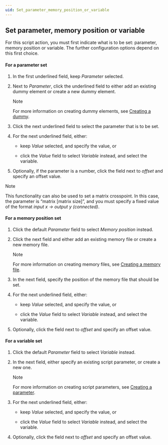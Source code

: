 ```yaml
---
uid: Set_parameter_memory_position_or_variable
---
```


## Set parameter, memory position or variable

For this script action, you must first indicate what is to be set: parameter, memory position or variable. The further configuration options depend on this first choice.

#### For a parameter set

1. In the first underlined field, keep *Parameter* selected.

2. Next to *Parameter*, click the underlined field to either add an existing dummy element or create a new dummy element.

    > [!NOTE]
    > For more information on creating dummy elements, see [Creating a dummy](xref:Script_variables#creating-a-dummy).

3. Click the next underlined field to select the parameter that is to be set.

4. For the next underlined field, either:

    - keep *Value* selected, and specify the value, or

    - click the *Value* field to select *Variable* instead, and select the variable.

5. Optionally, if the parameter is a number, click the field next to *offset* and specify an offset value.

> [!NOTE]
> This functionality can also be used to set a matrix crosspoint. In this case, the parameter is “matrix \[matrix size\]”, and you must specify a fixed value of the format *input x -> output y (connected)*.

#### For a memory position set

1. Click the default *Parameter* field to select *Memory position* instead.

2. Click the next field and either add an existing memory file or create a new memory file.

    > [!NOTE]
    > For more information on creating memory files, see [Creating a memory file](xref:Script_variables#creating-a-memory-file).

3. In the next field, specify the position of the memory file that should be set.

4. For the next underlined field, either:

    - keep *Value* selected, and specify the value, or

    - click the *Value* field to select *Variable* instead, and select the variable.

5. Optionally, click the field next to *offset* and specify an offset value.

#### For a variable set

1. Click the default *Parameter* field to select *Variable* instead.

2. In the next field, either specify an existing script parameter, or create a new one.

    > [!NOTE]
    > For more information on creating script parameters, see [Creating a parameter](xref:Script_variables#creating-a-parameter).

3. For the next underlined field, either:

    - keep *Value* selected, and specify the value, or

    - click the *Value* field to select *Variable* instead, and select the variable.

4. Optionally, click the field next to *offset* and specify an offset value.
